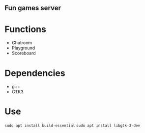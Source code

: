 ## Fun games server

# Functions
- Chatroom 
- Playground
- Scoreboard

# Dependencies
- g++
- GTK3

# Use
`sudo apt install build-essential`
`sudo apt install libgtk-3-dev`